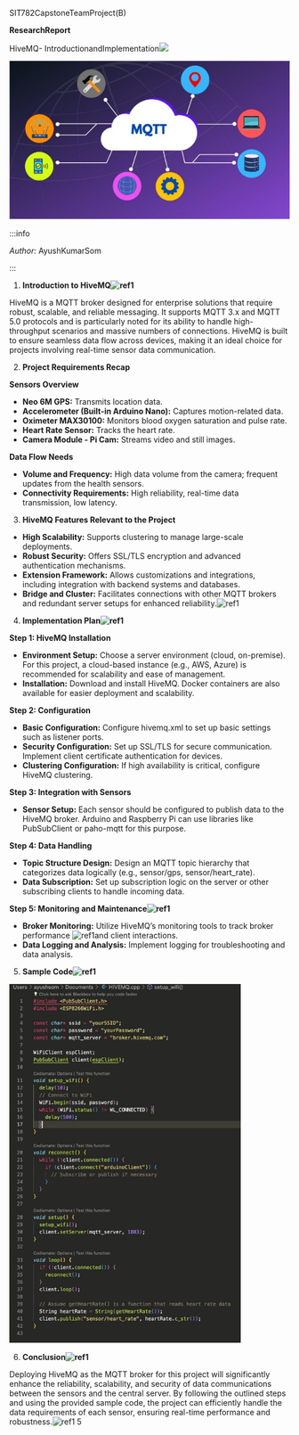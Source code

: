 ﻿SIT782CapstoneTeamProject(B)

**ResearchReport**

HiveMQ- IntroductionandImplementation![](img/Aspose.Words.114eff74-acd5-48d9-9066-234857ffabaf.001.png)

![](img/Aspose.Words.114eff74-acd5-48d9-9066-234857ffabaf.002.jpeg)

:::info

*Author:* AyushKumarSom

:::

1. **Introduction to HiveMQ![ref1]**

HiveMQ is a MQTT broker designed for enterprise solutions that require robust, scalable, and reliable messaging. It supports MQTT 3.x and MQTT 5.0 protocols and is particularly noted for its ability to handle high-throughput scenarios and massive numbers of connections. HiveMQ is built to ensure seamless data flow across devices, making it an ideal choice for projects involving real-time sensor data communication.

2. **Project Requirements Recap**

**Sensors Overview**

- **Neo 6M GPS:** Transmits location data.
- **Accelerometer (Built-in Arduino Nano):** Captures motion-related data.
- **Oximeter MAX30100:** Monitors blood oxygen saturation and pulse rate.
- **Heart Rate Sensor:** Tracks the heart rate.
- **Camera Module - Pi Cam:** Streams video and still images.

**Data Flow Needs**

- **Volume and Frequency:** High data volume from the camera; frequent updates from the health sensors.
- **Connectivity Requirements:** High reliability, real-time data transmission, low latency.
3. **HiveMQ Features Relevant to the Project**
- **High Scalability:** Supports clustering to manage large-scale deployments.
- **Robust Security:** Offers SSL/TLS encryption and advanced authentication mechanisms.
- **Extension Framework:** Allows customizations and integrations, including integration with backend systems and databases.
- **Bridge and Cluster:** Facilitates connections with other MQTT brokers and redundant server setups for enhanced reliability.![ref1]
4. **Implementation Plan![ref1]**

**Step 1: HiveMQ Installation**

- **Environment Setup:** Choose a server environment (cloud, on-premise). For this project, a cloud-based instance (e.g., AWS, Azure) is recommended for scalability and ease of management.
- **Installation:** Download and install HiveMQ. Docker containers are also available for easier deployment and scalability.

**Step 2: Configuration**

- **Basic Configuration:** Configure hivemq.xml to set up basic settings such as listener ports.
- **Security Configuration:** Set up SSL/TLS for secure communication. Implement client certificate authentication for devices.
- **Clustering Configuration:** If high availability is critical, configure HiveMQ clustering.

**Step 3: Integration with Sensors**

- **Sensor Setup:** Each sensor should be configured to publish data to the HiveMQ broker. Arduino and Raspberry Pi can use libraries like PubSubClient or paho-mqtt for this purpose.

**Step 4: Data Handling**

- **Topic Structure Design:** Design an MQTT topic hierarchy that categorizes data logically (e.g., sensor/gps, sensor/heart\_rate).
- **Data Subscription:** Set up subscription logic on the server or other subscribing clients to handle incoming data.

**Step 5: Monitoring and Maintenance![ref1]**

- **Broker Monitoring:** Utilize HiveMQ’s monitoring tools to track broker performance ![ref1]and client interactions.
- **Data Logging and Analysis:** Implement logging for troubleshooting and data analysis.
5. **Sample Code![ref1]**

![](img/Aspose.Words.114eff74-acd5-48d9-9066-234857ffabaf.004.jpeg)

6. **Conclusion![ref1]**

Deploying HiveMQ as the MQTT broker for this project will significantly enhance the reliability, scalability, and security of data communications between the sensors and the central server. By following the outlined steps and using the provided sample code, the project can efficiently handle the data requirements of each sensor, ensuring real-time performance and robustness.![ref1]
5

[ref1]: img/Aspose.Words.114eff74-acd5-48d9-9066-234857ffabaf.003.png
